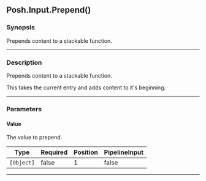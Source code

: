 Posh.Input.Prepend()
--------------------




### Synopsis
Prepends content to a stackable function.



---


### Description

Prepends content to a stackable function.

This takes the current entry and adds content to it's beginning.



---


### Parameters
#### **Value**

The value to prepend.






|Type      |Required|Position|PipelineInput|
|----------|--------|--------|-------------|
|`[Object]`|false   |1       |false        |





---
